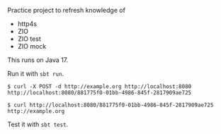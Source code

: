 Practice project to refresh knowledge of
- http4s
- ZIO
- ZIO test
- ZIO mock

This runs on Java 17.

Run it with `sbt run`.
```shell
$ curl -X POST -d http://example.org http://localhost:8080
http://localhost:8080/881775f0-01bb-4986-845f-2817909ae725

$ curl http://localhost:8080/881775f0-01bb-4986-845f-2817909ae725
http://example.org
```

Test it with `sbt test`.
